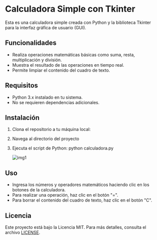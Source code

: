 # Calculadora Simple con Tkinter

Esta es una calculadora simple creada con Python y la biblioteca Tkinter para la interfaz gráfica de usuario (GUI).

## Funcionalidades

- Realiza operaciones matemáticas básicas como suma, resta, multiplicación y división.
- Muestra el resultado de las operaciones en tiempo real.
- Permite limpiar el contenido del cuadro de texto.

## Requisitos

- Python 3.x instalado en tu sistema.
- No se requieren dependencias adicionales.

## Instalación

1. Clona el repositorio a tu máquina local:

2. Navega al directorio del proyecto
   
3. Ejecuta el script de Python: python calculadora.py

   ![img1](https://github.com/MariaGargoles/Calculadora_Python/assets/84070258/736d4b5a-0ad3-4cca-b720-ef0d1d444220)


   
## Uso

- Ingresa los números y operadores matemáticos haciendo clic en los botones de la calculadora.
- Para realizar una operación, haz clic en el botón "=".
- Para borrar el contenido del cuadro de texto, haz clic en el botón "C".


## Licencia

Este proyecto está bajo la Licencia MIT. Para más detalles, consulta el archivo [LICENSE](LICENSE).


      
